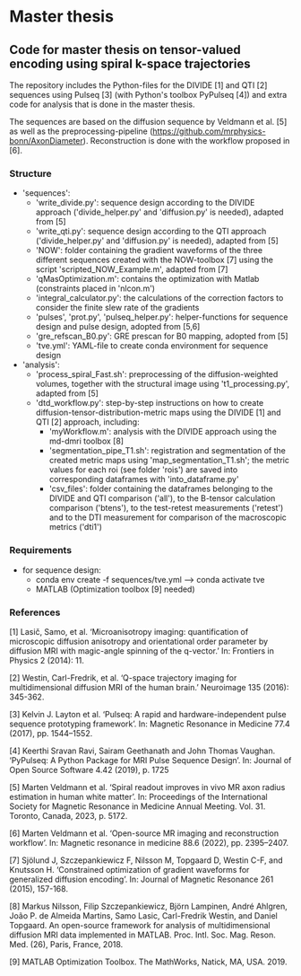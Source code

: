 # Master thesis

## Code for master thesis on tensor-valued encoding using spiral k-space trajectories

The repository includes the Python-files for the DIVIDE [1] and QTI [2] sequences using Pulseq [3] (with Python's toolbox PyPulseq [4])
and extra code for analysis that is done in the master thesis.

The sequences are based on the diffusion sequence by Veldmann et al. [5] as well as the preprocessing-pipeline (https://github.com/mrphysics-bonn/AxonDiameter). Reconstruction is done with the workflow proposed in [6].

### Structure

- 'sequences':
	- 'write\_divide.py': sequence design according to the DIVIDE approach ('divide\_helper.py' and 'diffusion.py' is needed), adapted from [5]
	- 'write\_qti.py': sequence design according to the QTI approach ('divide\_helper.py' and 'diffusion.py' is needed), adapted from [5]
	- 'NOW': folder containing the gradient waveforms of the three different sequences created with the NOW-toolbox [7] using the script 'scripted\_NOW\_Example.m', adapted from [7]
	- 'qMasOptimization.m': contains the optimization with Matlab (constraints placed in 'nlcon.m')
	- 'integral\_calculator.py': the calculations of the correction factors to consider the finite slew rate of the gradients
	- 'pulses', 'prot.py', 'pulseq\_helper.py': helper-functions for sequence design and pulse design, adopted from [5,6]
	- 'gre\_refscan\_B0.py': GRE prescan for B0 mapping, adopted from [5]
	- 'tve.yml': YAML-file to create conda environment for sequence design
- 'analysis':
	- 'process\_spiral\_Fast.sh': preprocessing of the diffusion-weighted volumes, together with the structural image using 't1_processing.py', adapted from [5]
	- 'dtd_workflow.py': step-by-step instructions on how to create diffusion-tensor-distribution-metric maps using the DIVIDE [1] and QTI [2] approach, including:
		- 'myWorkflow.m': analysis with the DIVIDE approach using the md-dmri toolbox [8]
		- 'segmentation\_pipe\_T1.sh': registration and segmentation of the created metric maps using 'map\_segmentation\_T1.sh'; the metric values for each roi (see folder 'rois') are saved into corresponding dataframes with 'into\_dataframe.py'
		- 'csv_files': folder containing the dataframes belonging to the DIVIDE and QTI comparison ('all'), to the B-tensor calculation comparison ('btens'), to the test-retest measurements ('retest') and to the DTI measurement for comparison of the macroscopic metrics ('dti1')

### Requirements

- for sequence design:
	- conda env create -f sequences/tve.yml --> conda activate tve
	- MATLAB (Optimization toolbox [9] needed)

### References

[1] Lasič, Samo, et al. ‘Microanisotropy imaging: quantification of microscopic diffusion anisotropy and orientational order parameter by diffusion MRI with magic-angle spinning of the q-vector.’ In: Frontiers in Physics 2 (2014): 11.

[2] Westin, Carl-Fredrik, et al. ‘Q-space trajectory imaging for multidimensional diffusion MRI of the human brain.’ Neuroimage 135 (2016): 345-362.

[3] Kelvin J. Layton et al. ‘Pulseq: A rapid and hardware-independent pulse sequence prototyping framework’. In: Magnetic Resonance in Medicine 77.4 (2017), pp. 1544–1552.

[4] Keerthi Sravan Ravi, Sairam Geethanath and John Thomas Vaughan. ‘PyPulseq: A Python Package for MRI Pulse Sequence Design’. In: Journal of Open Source Software 4.42 (2019), p. 1725

[5] Marten Veldmann et al. ‘Spiral readout improves in vivo MR axon radius estimation in human white matter’. In: Proceedings of the International Society for Magnetic Resonance in Medicine Annual Meeting. Vol. 31. Toronto, Canada, 2023, p. 5172.

[6] Marten Veldmann et al. ‘Open-source MR imaging and reconstruction workflow’. In: Magnetic resonance in medicine 88.6 (2022), pp. 2395–2407.

[7] Sjölund J, Szczepankiewicz F, Nilsson M, Topgaard D, Westin C-F, and Knutsson H. ‘Constrained optimization of gradient waveforms for generalized diffusion encoding’. In: Journal of Magnetic Resonance 261 (2015), 157-168.

[8] Markus Nilsson, Filip Szczepankiewicz, Björn Lampinen, André Ahlgren, João P. de Almeida Martins, Samo Lasic, Carl-Fredrik Westin, and Daniel Topgaard. An open-source framework for analysis of multidimensional diffusion MRI data implemented in MATLAB. Proc. Intl. Soc. Mag. Reson. Med. (26), Paris, France, 2018.

[9] MATLAB Optimization Toolbox. The MathWorks, Natick, MA, USA. 2019.
